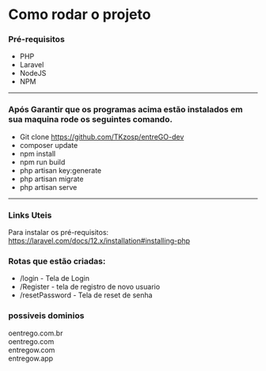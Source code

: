 # Como rodar o projeto

### Pré-requisitos

-   PHP
-   Laravel
-   NodeJS
-   NPM

---

### Após Garantir que os programas acima estão instalados em sua maquina rode os seguintes comando.

-   Git clone https://github.com/TKzosp/entreGO-dev
-   composer update
-   npm install
-   npm run build
-   php artisan key:generate
-   php artisan migrate
-   php artisan serve

---

### Links Uteis

Para instalar os pré-requisitos: https://laravel.com/docs/12.x/installation#installing-php

### Rotas que estão criadas:

-   /login - Tela de Login
-   /Register - tela de registro de novo usuario
-   /resetPassword - Tela de reset de senha

### possiveis dominios

oentrego.com.br <br>
oentrego.com<br>
entregow.com<br>
entregow.app<br>
